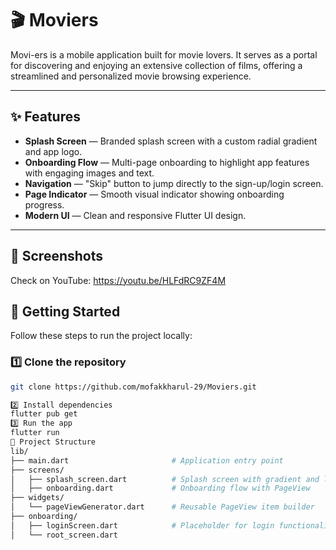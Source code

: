 # 🎬 Moviers

Movi-ers is a mobile application built for movie lovers. It serves as a portal for discovering and enjoying an extensive collection of films, offering a streamlined and personalized movie browsing experience.

---

## ✨ Features

- **Splash Screen** — Branded splash screen with a custom radial gradient and app logo.
- **Onboarding Flow** — Multi-page onboarding to highlight app features with engaging images and text.
- **Navigation** — "Skip" button to jump directly to the sign-up/login screen.
- **Page Indicator** — Smooth visual indicator showing onboarding progress.
- **Modern UI** — Clean and responsive Flutter UI design.

---

## 📸 Screenshots
Check on YouTube: https://youtu.be/HLFdRC9ZF4M

## 🚀 Getting Started

Follow these steps to run the project locally:

### 1️⃣ Clone the repository
```bash
git clone https://github.com/mofakkharul-29/Moviers.git

2️⃣ Install dependencies
flutter pub get
3️⃣ Run the app
flutter run
📂 Project Structure
lib/
├── main.dart                       # Application entry point
├── screens/
│   ├── splash_screen.dart          # Splash screen with gradient and logo
│   ├── onboarding.dart             # Onboarding flow with PageView
├── widgets/
│   └── pageViewGenerator.dart      # Reusable PageView item builder
├── onboarding/
│   ├── loginScreen.dart            # Placeholder for login functionality
│   └── root_screen.dart   
